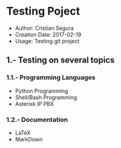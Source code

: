 # Testing Poject

* Author: Cristian Segura
* Creation Date: 2017-02-19
* Usage: Testing git project

## 1.- Testing on several topics

### 1.1.- Programming Languages 

* Python Programming
* Shell/Bash Programming
* Asterisk IP PBX

### 1.2.- Documentation

* LaTeX
* MarkDown






